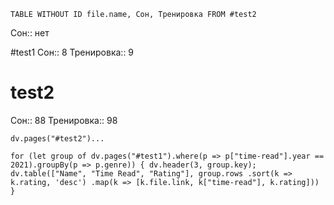 ```dataview
TABLE WITHOUT ID file.name, Сон, Тренировка FROM #test2
```

Сон:: нет

#test1
Сон:: 8
Тренировка:: 9

# test2
Сон:: 88
Тренировка:: 98

```dataviewjs
dv.pages("#test2")...
```


```dataviewjs
for (let group of dv.pages("#test1").where(p => p["time-read"].year == 2021).groupBy(p => p.genre)) { dv.header(3, group.key); dv.table(["Name", "Time Read", "Rating"], group.rows .sort(k => k.rating, 'desc') .map(k => [k.file.link, k["time-read"], k.rating])) }
```
